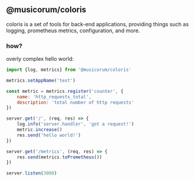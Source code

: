 ## @musicorum/coloris

coloris is a set of tools for back-end applications, providing things such as logging, prometheus metrics,
configuration, and more.

### how?

overly complex hello world:

```js
import {log, metrics} from '@musicorum/coloris'

metrics.setAppName('test')

const metric = metrics.register('counter', {
    name: 'http_requests_total',
    description: 'total number of http requests'
})

server.get('/', (req, res) => {
    log.info('server.handler', 'got a request!')
    metric.increase()
    res.send('hello world!')
})

server.get('/metrics', (req, res) => {
    res.send(metrics.toPrometheus())
})

server.listen(3000)
```
